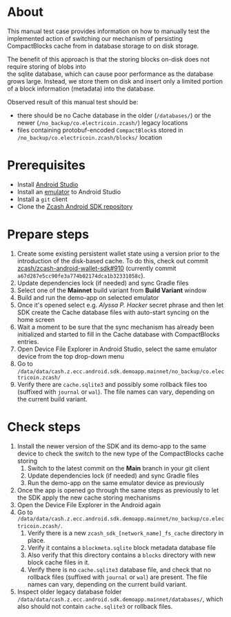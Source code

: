 # About
This manual test case provides information on how to manually test the implemented action of switching our 
mechanism of persisting CompactBlocks cache from in database storage to on disk storage. 

The benefit of this approach is that the storing blocks on-disk does not require storing of blobs into  
the sqlite database, which can cause poor performance as the database grows large. Instead, 
we store them on disk and insert only a limited portion of a block information (metadata) into the database.

Observed result of this manual test should be:
- there should be no Cache database in the older (`/databases/`) or the newer (`/no_backup/co.electricoin.zcash/`) legacy locations
- files containing protobuf-encoded `CompactBlock`s stored in `/no_backup/co.electricoin.zcash/blocks/` location

# Prerequisites
- Install [Android Studio](https://developer.android.com/studio)
- Install an [emulator](https://developer.android.com/studio/run/emulator) to Android Studio
- Install a `git` client
- Clone the [Zcash Android SDK repository](https://github.com/zcash/zcash-android-wallet-sdk)

# Prepare steps
1. Create some existing persistent wallet state using a version prior to the introduction of the disk-based cache. To do this, check out commit [zcash/zcash-android-wallet-sdk#910](https://github.com/zcash/zcash-android-wallet-sdk/pull/910) (currently commit `a67d287e5cc90fe3a774b02174dca1b32331058c`). 
1. Update dependencies lock (if needed) and sync Gradle files
1. Select one of the **Mainnet** build variant from **Build Variant** window
1. Build and run the demo-app on selected emulator
1. Once it's opened select e.g. _Alyssa P. Hacker_ secret phrase and then let SDK create the Cache database files 
   with auto-start syncing on the home screen
1. Wait a moment to be sure that the sync mechanism has already been initialized and started to fill in the Cache 
   database with CompactBlocks entries.
1. Open Device File Explorer in Android Studio, select the same emulator device from the top drop-down menu
1. Go to `/data/data/cash.z.ecc.android.sdk.demoapp.mainnet/no_backup/co.electricoin.zcash/`
1. Verify there are `cache.sqlite3` and possibly some rollback files too (suffixed with `journal` or `wal`). The 
   file names can vary, depending on the current build variant.

# Check steps
1. Install the newer version of the SDK and its demo-app to the same device to check the switch to the new type of 
   the CompactBlocks cache storing
   1. Switch to the latest commit on the **Main** branch in your git client
   1. Update dependencies lock (if needed) and sync Gradle files
   1. Run the demo-app on the same emulator device as previously
1. Once the app is opened go through the same steps as previously to let the SDK apply the new cache storing 
   mechanisms 
1. Open the Device File Explorer in the Android again
1. Go to `/data/data/cash.z.ecc.android.sdk.demoapp.mainnet/no_backup/co.electricoin.zcash/`. 
   1. Verify there is a new `zcash_sdk_[network_name]_fs_cache` directory in place.
   1. Verify it contains a `blockmeta.sqlite` block metadata database file
   1. Also verify that this directory contains a `blocks` directory with new block cache files in it.
   1. Verify there is no `cache.sqlite3` database file, and check that no rollback files (suffixed with `journal` or `wal`) are present. The 
      file names can vary, depending on the current build variant.
1. Inspect older legacy database folder `/data/data/cash.z.ecc.android.sdk.demoapp.mainnet/databases/`, which 
   also should not contain `cache.sqlite3` or rollback files.